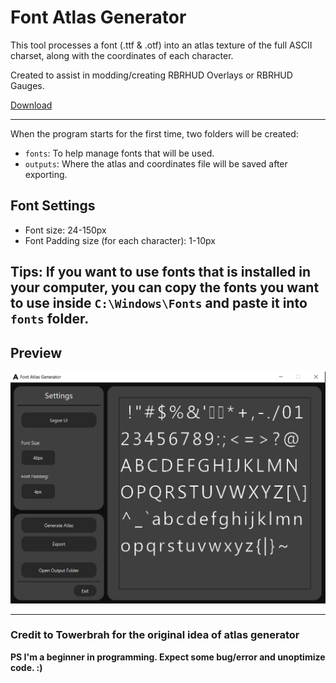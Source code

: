 # Font Atlas Generator

This tool processes a font (.ttf & .otf) into an atlas texture of the full ASCII charset, along with the coordinates of each character.

Created to assist in modding/creating RBRHUD Overlays or RBRHUD Gauges.

[Download](https://github.com/kurokurome/font-atlas-generator/releases/download/release/Font.Atlas.Generator.rar)

---

When the program starts for the first time, two folders will be created:

- `fonts`: To help manage fonts that will be used.
- `outputs`: Where the atlas and coordinates file will be saved after exporting.

## Font Settings

- Font size: 24-150px
- Font Padding size (for each character): 1-10px

## Tips: If you want to use fonts that is installed in your computer, you can copy the fonts you want to use inside `C:\Windows\Fonts` and paste it into `fonts` folder.

## Preview

![Preview](Preview.png)

---

### Credit to Towerbrah for the original idea of atlas generator

**PS I'm a beginner in programming. Expect some bug/error and unoptimize code. :)**
